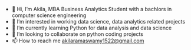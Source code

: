 - 👋 Hi, I’m Akila, MBA  Business Analytics Student with a bachlors in computer science engineering
- 👀 I’m interested in working data science, data analytics related projects
- 🌱 I’m currently learning Python for data analysis and data science
- 💞️ I’m looking to collaborate on python coding projects
- 📫 How to reach me akilaramaswamy1522@gmail.com

<!---
akilarvn/akilarvn is a ✨ special ✨ repository because its `README.md` (this file) appears on your GitHub profile.
You can click the Preview link to take a look at your changes.
--->
